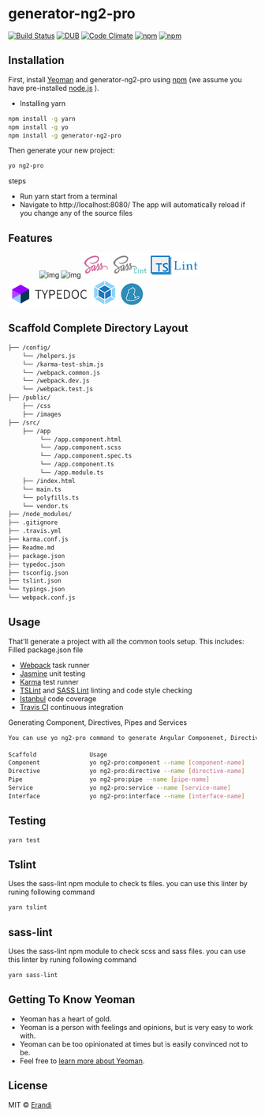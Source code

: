 # generator-ng2-pro 
[![Build Status](https://travis-ci.org/Erandi1234/generator-ng2-pro.svg?branch=master)](https://travis-ci.org/Erandi1234/generator-ng2-pro)
[![DUB](https://img.shields.io/dub/l/vibe-d.svg)](https://opensource.org/licenses/MIT) [![Code Climate](https://codeclimate.com/github/Erandi1234/generator-ng2-pro/badges/gpa.svg)](https://codeclimate.com/github/Erandi1234/generator-ng2-pro) [![npm](https://img.shields.io/npm/dm/localeval.svg)]() [![npm](https://img.shields.io/npm/v/npm.svg)]()
## Installation

First, install [Yeoman](http://yeoman.io) and generator-ng2-pro using [npm](https://www.npmjs.com/) (we assume you have pre-installed [node.js](https://nodejs.org/) ).

* Installing yarn 
```bash
npm install -g yarn 
npm install -g yo
npm install -g generator-ng2-pro
```

Then generate your new project:

```bash
yo ng2-pro
```
steps

* Run yarn start from a terminal
* Navigate to http://localhost:8080/ The app will automatically reload if you change any of the source files 

## Features
                
![img](https://github.com/Erandi1234/generator-ng2-pro/assets/karma.png)
![img](https://github.com/Erandi1234/generator-ng2-pro/assets/istanbul.png)
![img](https://github.com/Erandi1234/generator-ng2-pro/blob/master/assets/sass.png)
![img](https://github.com/Erandi1234/generator-ng2-pro/blob/master/assets/sass_lint.png)
![img](https://github.com/Erandi1234/generator-ng2-pro/blob/master/assets/ts_lint.png)
![img](https://github.com/Erandi1234/generator-ng2-pro/blob/master/assets/typedoc.png)
![img](https://github.com/Erandi1234/generator-ng2-pro/blob/master/assets/webpack.png)
![img](https://github.com/Erandi1234/generator-ng2-pro/blob/master/assets/yarn.jpg)

## Scaffold Complete Directory Layout
```bash
├── /config/                   
    └── /helpers.js
    └── /karma-test-shim.js
    └── /webpack.common.js
    └── /webpack.dev.js
    └── /webpack.test.js
├── /public/                    
    ├── /css
    ├── /images
├── /src/                       
    ├── /app
         └── /app.component.html
         └── /app.component.scss
         └── /app.component.spec.ts
         └── /app.component.ts
         └── /app.module.ts
    ├── /index.html
    └── main.ts
    └── polyfills.ts
    └── vendor.ts
├── /node_modules/             
├── .gitignore                                    
├── .travis.yml                                     
├── karma.conf.js              
├── Readme.md                
├── package.json                
├── typedoc.json                  
├── tsconfig.json              
├── tslint.json               
└── typings.json                
└── webpack.conf.js 
```
## Usage

That'll generate a project with all the common tools setup. This includes:
Filled package.json file 
* [Webpack](https://webpack.js.org/) task runner
* [Jasmine](https://jasmine.github.io/) unit testing
* [Karma](https://karma-runner.github.io/1.0/index.html) test runner
* [TSLint](https://palantir.github.io/tslint/) and [SASS Lint](https://www.npmjs.com/package/sass-lint) linting and code style checking
* [Istanbul](https://webpack.js.org/) code coverage
* [Travis CI](https://travis-ci.org/) continuous integration

Generating Component, Directives, Pipes and Services
```bash
You can use yo ng2-pro command to generate Angular Componenet, Directives, Pipes and Services

Scaffold               Usage
Component              yo ng2-pro:component --name [component-name]
Directive              yo ng2-pro:directive --name [directive-name]
Pipe                   yo ng2-pro:pipe --name [pipe-name]
Service                yo ng2-pro:service --name [service-name]
Interface              yo ng2-pro:interface --name [interface-name]
```
## Testing
```bash
yarn test
```

## Tslint
Uses the sass-lint npm module to check ts files. you can use this linter by runing following command
```bash
yarn tslint
```

## sass-lint
Uses the sass-lint npm module to check scss and sass files. you can use this linter by runing following command
```bash
yarn sass-lint
```
## Getting To Know Yeoman

 * Yeoman has a heart of gold.
 * Yeoman is a person with feelings and opinions, but is very easy to work with.
 * Yeoman can be too opinionated at times but is easily convinced not to be.
 * Feel free to [learn more about Yeoman](http://yeoman.io/).

## License

MIT © [Erandi](erandipraboda@gmail.com)



